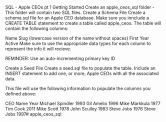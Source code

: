 SQL - Apple CEOs pt 1
Getting Started
Create an apple_ceos_sql folder -This folder will contain two SQL files.
Create a Schema File
Create a schema.sql file for an Apple CEO database.
Make sure you innclude a CREATE TABLE statement to create a table called apple_ceos.
The table will contain the following columns:

Name
Slug (lowercase version of the name without spaces)
First Year Active
Make sure to use the appropriate data types for each column to represent the info it will recieve.

REMINDER: Use an auto-incrementing primary key ID

Create a Seed File
Create a seed.sql file to populate the table. Include an INSERT statement to add one, or more, Apple CEOs with all the associated data.

This file will use the following information to populate the columns you defined above:

CEO Name	Year
Michael Spindler	1993
Gil Amelio	1996
Mike Markkula	1977
Tim Cook	2011
Mike Scott	1978
John Sculley	1983
Steve Jobs	1976
Steve Jobs	1997# apple_ceos_sql
